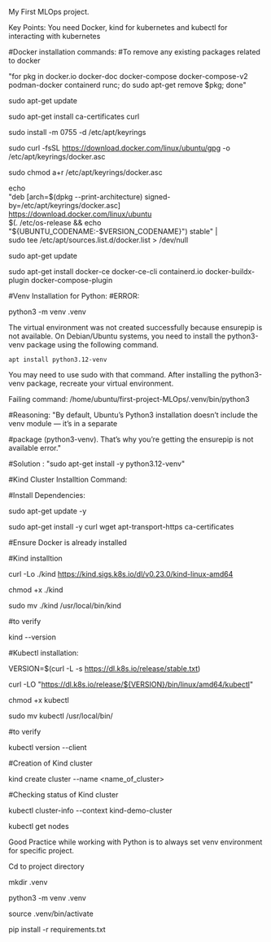 My First MLOps project.

Key Points:
You need Docker, kind for kubernetes and kubectl for interacting with kubernetes

#Docker installation commands:
#To remove any existing packages related to docker

"for pkg in docker.io docker-doc docker-compose docker-compose-v2 podman-docker containerd runc; do sudo apt-get remove $pkg; done"

sudo apt-get update

sudo apt-get install ca-certificates curl

sudo install -m 0755 -d /etc/apt/keyrings

sudo curl -fsSL https://download.docker.com/linux/ubuntu/gpg -o /etc/apt/keyrings/docker.asc

sudo chmod a+r /etc/apt/keyrings/docker.asc

echo \
  "deb [arch=$(dpkg --print-architecture) signed-by=/etc/apt/keyrings/docker.asc] https://download.docker.com/linux/ubuntu \
  $(. /etc/os-release && echo "${UBUNTU_CODENAME:-$VERSION_CODENAME}") stable" | \
  sudo tee /etc/apt/sources.list.d/docker.list > /dev/null

sudo apt-get update

sudo apt-get install docker-ce docker-ce-cli containerd.io docker-buildx-plugin docker-compose-plugin

#Venv Installation for Python:
#ERROR:

python3 -m venv .venv

The virtual environment was not created successfully because ensurepip is not
available.  On Debian/Ubuntu systems, you need to install the python3-venv
package using the following command.

    apt install python3.12-venv

You may need to use sudo with that command.  After installing the python3-venv
package, recreate your virtual environment.

Failing command: /home/ubuntu/first-project-MLOps/.venv/bin/python3

#Reasoning: "By default, Ubuntu’s Python3 installation doesn’t include the venv module — it’s in a separate 

#package (python3-venv). That’s why you’re getting the ensurepip is not available error."

#Solution :  "sudo apt-get install -y python3.12-venv"


#Kind Cluster Installtion Command:

#Install Dependencies:

sudo apt-get update -y

sudo apt-get install -y curl wget apt-transport-https ca-certificates

#Ensure Docker is already installed

#Kind installtion

curl -Lo ./kind https://kind.sigs.k8s.io/dl/v0.23.0/kind-linux-amd64

chmod +x ./kind

sudo mv ./kind /usr/local/bin/kind

#to verify

kind --version

#Kubectl installation:

VERSION=$(curl -L -s https://dl.k8s.io/release/stable.txt)

curl -LO "https://dl.k8s.io/release/${VERSION}/bin/linux/amd64/kubectl"

chmod +x kubectl

sudo mv kubectl /usr/local/bin/

#to verify

kubectl version --client

#Creation of Kind cluster

kind create cluster --name <name_of_cluster>

#Checking status of Kind cluster

kubectl cluster-info --context kind-demo-cluster

kubectl get nodes


Good Practice while working with Python is to always set venv environment for specific project.

Cd to project directory

mkdir .venv

python3 -m venv .venv

source .venv/bin/activate

pip install -r requirements.txt